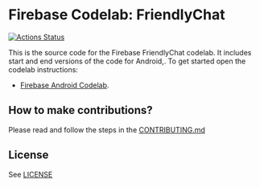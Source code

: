 # Firebase Codelab: FriendlyChat

[![Actions Status][gh-actions-badge]][gh-actions]

This is the source code for the Firebase FriendlyChat codelab. It includes start and end versions of the
code for Android,. To get started open the codelab instructions:

 - [Firebase Android Codelab](https://codelabs.developers.google.com/codelabs/firebase-android/).


## How to make contributions?
Please read and follow the steps in the [CONTRIBUTING.md](CONTRIBUTING.md)


## License
See [LICENSE](LICENSE)

[gh-actions]: https://github.com/firebase/friendlychat-android/actions
[gh-actions-badge]: https://github.com/firebase/friendlychat-android/workflows/Android%20CI/badge.svg